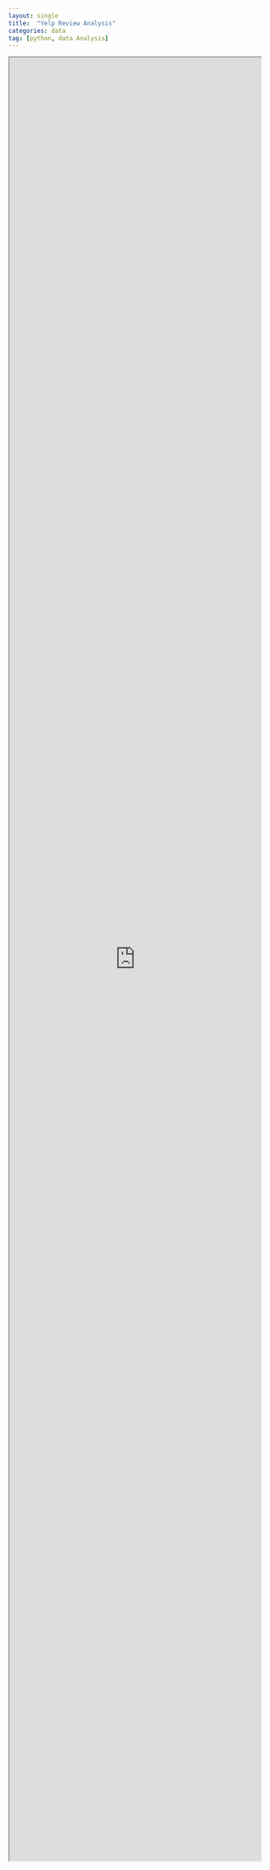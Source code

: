 ```yaml
---
layout: single
title:  "Yelp Review Analysis"
categories: data
tag: [python, data Analysis]
---
```


<iframe src = "https://nbviewer.org/github/MinJ-Kimm/MinJeeKim.github.io/blob/main/Yelp%20Review%20Analysis_publish.ipynb"
        width="100%" height="3600" scrolling="yes" frameboard="0">

